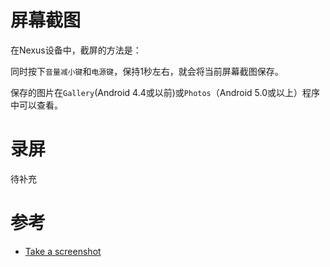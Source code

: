 # 屏幕截图

在Nexus设备中，截屏的方法是：

同时按下`音量减小键`和`电源键`，保持1秒左右，就会将当前屏幕截图保存。

保存的图片在`Gallery`(Android 4.4或以前)或`Photos`（Android 5.0或以上）程序中可以查看。

# 录屏

待补充

# 参考

* [Take a screenshot](https://support.google.com/nexus/answer/2811098?hl=en)